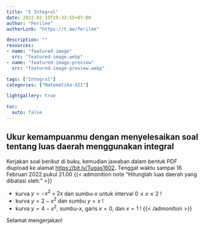 ```yaml
---
title: "5 Integral"
date: 2022-02-15T19:33:55+07:00
author: "Ferilee"
authorLink: "https://t.me/ferilee"

description: ""
resources:
- name: "featured-image"
  src: "featured-image.webp"
- name: "featured-image-preview"
  src: "featured-image-preview.webp"

tags: ["Integral"]
categories: ["Matematika-XII"]

lightgallery: true

toc:
  auto: false
---
```


## Ukur kemampuanmu dengan menyelesaikan soal tentang luas daerah menggunakan integral
Kerjakan soal berikut di buku, kemudian jawaban dalam bentuk PDF diupload ke alamat https://bit.ly/Tugas1602. Tenggat waktu sampai 16 Februari 2022 pukul 21.00
{{< admonition note "Hitunglah luas daerah yang dibatasi oleh:" >}}
* kurva $y=-x^2+2x$ dan sumbu-$x$ untuk interval $0 \leq x \leq 2$ !
* kurva $y=2-x^2$ dan sumbu $y=x$ !
* kurva $y=4-x^2$, sumbu-$x$, garis $x=0$, dan $x=1$ !
{{< /admonition >}}

Selamat mengerjakan!

